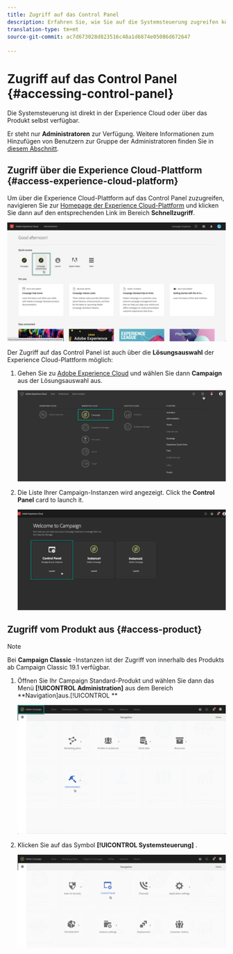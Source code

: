 ```yaml
---
title: Zugriff auf das Control Panel
description: Erfahren Sie, wie Sie auf die Systemsteuerung zugreifen können
translation-type: tm+mt
source-git-commit: ac7d673028d823516c48a1d6874e05086d672647

---
```



# Zugriff auf das Control Panel {#accessing-control-panel}

Die Systemsteuerung ist direkt in der Experience Cloud oder über das Produkt selbst verfügbar.

Er steht nur **Administratoren** zur Verfügung. Weitere Informationen zum Hinzufügen von Benutzern zur Gruppe der Administratoren finden Sie in [diesem Abschnitt](../../discover/using/managing-permissions.md).

## Zugriff über die Experience Cloud-Plattform {#access-experience-cloud-platform}

Um über die Experience Cloud-Plattform auf das Control Panel zuzugreifen, navigieren Sie zur [Homepage der Experience Cloud-Plattform](https://amc.experiencecloud.adobe.com/) und klicken Sie dann auf den entsprechenden Link im Bereich **Schnellzugriff**.

![](assets/quickaccess.png)

Der Zugriff auf das Control Panel ist auch über die **Lösungsauswahl** der Experience Cloud-Plattform möglich:

1. Gehen Sie zu [Adobe Experience Cloud](https://amc.experiencecloud.adobe.com/) und wählen Sie dann **Campaign** aus der Lösungsauswahl aus.

   ![](assets/control_panel_access1.png)

1. Die Liste Ihrer Campaign-Instanzen wird angezeigt. Click the **Control Panel** card to launch it.

   ![](assets/control_panel_access2NEW.png)

## Zugriff vom Produkt aus {#access-product}

>[!NOTE]
>
>Bei **Campaign Classic** -Instanzen ist der Zugriff von innerhalb des Produkts ab Campaign Classic 19.1 verfügbar.

1. Öffnen Sie Ihr Campaign Standard-Produkt und wählen Sie dann das Menü **[!UICONTROL Administration]** aus dem Bereich **Navigation]aus.[!UICONTROL **

   ![](assets/control_panel_access3.png)

1. Klicken Sie auf das Symbol **[!UICONTROL Systemsteuerung]** .

   ![](assets/control_panel_access4new.png)
